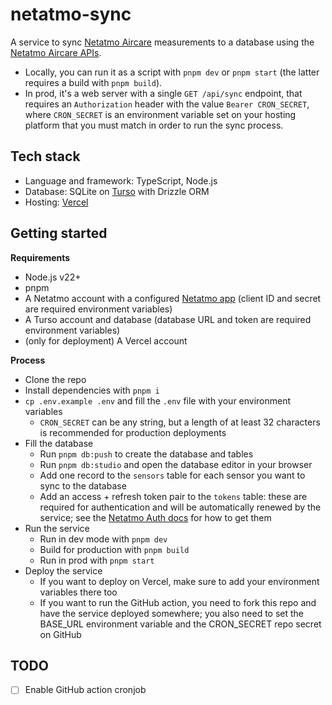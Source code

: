 # netatmo-sync

A service to sync [Netatmo Aircare](https://shop.netatmo.com/aircare) measurements to a database using the [Netatmo Aircare APIs](https://dev.netatmo.com/apidocumentation/aircare).

- Locally, you can run it as a script with `pnpm dev` or `pnpm start` (the latter requires a build with `pnpm build`).
- In prod, it's a web server with a single `GET /api/sync` endpoint, that requires an `Authorization` header with the value `Bearer CRON_SECRET`, where `CRON_SECRET` is an environment variable set on your hosting platform that you must match in order to run the sync process.

## Tech stack

- Language and framework: TypeScript, Node.js
- Database: SQLite on [Turso](https://turso.tech/) with Drizzle ORM
- Hosting: [Vercel](https://vercel.com/)

## Getting started

**Requirements**

- Node.js v22+
- pnpm
- A Netatmo account with a configured [Netatmo app](https://dev.netatmo.com/apps) (client ID and secret are required environment variables)
- A Turso account and database (database URL and token are required environment variables)
- (only for deployment) A Vercel account

**Process**

- Clone the repo
- Install dependencies with `pnpm i`
- `cp .env.example .env` and fill the `.env` file with your environment variables
  - `CRON_SECRET` can be any string, but a length of at least 32 characters is recommended for production deployments
- Fill the database
  - Run `pnpm db:push` to create the database and tables
  - Run `pnpm db:studio` and open the database editor in your browser
  - Add one record to the `sensors` table for each sensor you want to sync to the database
  - Add an access + refresh token pair to the `tokens` table: these are required for authentication and will be automatically renewed by the service; see the [Netatmo Auth docs](https://dev.netatmo.com/apidocumentation/oauth) for how to get them
- Run the service
  - Run in dev mode with `pnpm dev`
  - Build for production with `pnpm build`
  - Run in prod with `pnpm start`
- Deploy the service
  - If you want to deploy on Vercel, make sure to add your environment variables there too
  - If you want to run the GitHub action, you need to fork this repo and have the service deployed somewhere; you also need to set the BASE_URL environment variable and the CRON_SECRET repo secret on GitHub

## TODO

- [ ] Enable GitHub action cronjob
